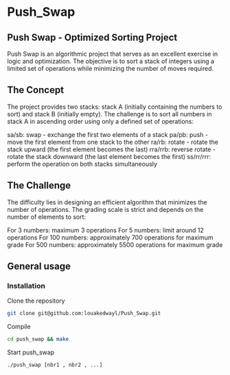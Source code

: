 # Push_Swap

## Push Swap - Optimized Sorting Project

Push Swap is an algorithmic project that serves as an excellent exercise in logic and optimization. The objective is to sort a stack of integers using a limited set of operations while minimizing the number of moves required.

## The Concept

The project provides two stacks: stack A (initially containing the numbers to sort) and stack B (initially empty). The challenge is to sort all numbers in stack A in ascending order using only a defined set of operations:

sa/sb: swap - exchange the first two elements of a stack
pa/pb: push - move the first element from one stack to the other
ra/rb: rotate - rotate the stack upward (the first element becomes the last)
rra/rrb: reverse rotate - rotate the stack downward (the last element becomes the first)
ss/rr/rrr: perform the operation on both stacks simultaneously

## The Challenge
The difficulty lies in designing an efficient algorithm that minimizes the number of operations. The grading scale is strict and depends on the number of elements to sort:

For 3 numbers: maximum 3 operations
For 5 numbers: limit around 12 operations
For 100 numbers: approximately 700 operations for maximum grade
For 500 numbers: approximately 5500 operations for maximum grade


## General usage

### Installation

Clone the repository
```bash
git clone git@github.com:louakedwayl/Push_Swap.git
```


Compile
```bash
cd push_swap && make
```

Start push_swap
```bash
./push_swap [nbr1 , nbr2 , ...]
```
